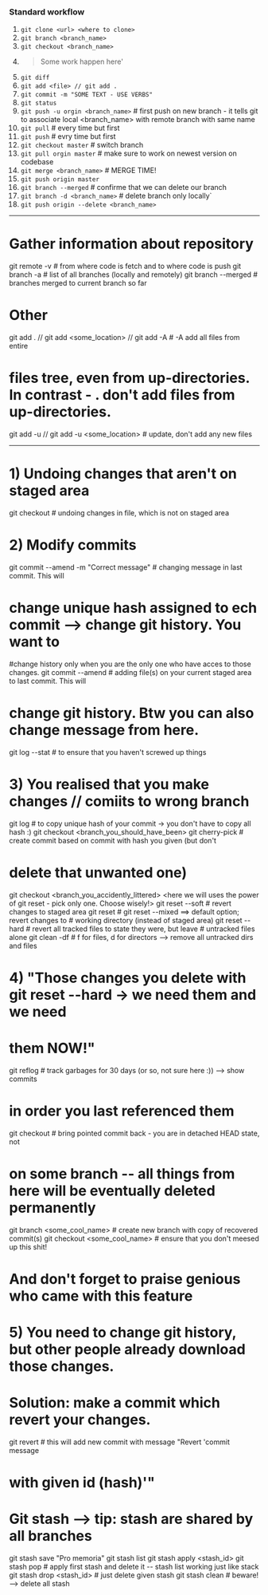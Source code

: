 ### Standard workflow
1) `git clone <url> <where to clone>`
2) `git branch <branch_name>`
3) `git checkout <branch_name>`
4) > Some work happen here'
5) `git diff`
6) `git add <file> // git add .`
7) `git commit -m "SOME TEXT - USE VERBS"`
8) `git status`
9) `git push -u orgin <branch_name>` # first push on new branch - it tells git to associate local <branch_name> with remote branch with same name
10) `git pull` # every time but first
11) `git push` # evry time but first
12) `git checkout master` # switch branch
13) `git pull orgin master` # make sure to work on newest version on codebase
14) `git merge <branch_name>` # MERGE TIME!
15) `git push origin master`
16) `git branch --merged` # confirme that we can delete our branch
17) `git branch -d <branch_name>` # delete branch only locally`
18) `git push origin --delete <branch_name>`

------------------------------------------------------------------------------------

# Gather information about repository
git remote -v # from where code is fetch and to where code is push
git branch -a # list of all branches (locally and remotely)
git branch --merged # branches merged to current branch so far

# Other
git add . // git add <some_location> // git add -A # -A add all files from entire 
# files tree, even from up-directories. In contrast - . don't add files from up-directories.
git add -u // git add -u <some_location> # update, don't add any new files

------------------------------------------------------------------------------------

# 1) Undoing changes that aren't on staged area
git checkout <file> # undoing changes in file, which is not on staged area

# 2) Modify commits
git commit --amend -m "Correct message" # changing message in last commit. This will
# change unique hash assigned to ech commit --> change git history. You want to 
#change history only when you are the only one who have acces to those changes. 
git commit --amend # adding file(s) on your current staged area to last commit. This will
# change git history. Btw you can also change message from here.
git log --stat # to ensure that you haven't screwed up things

# 3) You realised that you make changes // comiits to wrong branch
git log # to copy unique hash of your commit -> you don't have to copy all hash :)
git checkout <branch_you_should_have_been>
git cherry-pick <hash> # create commit based on commit with hash you given (but don't
# delete that unwanted one)
git checkout <branch_you_accidently_littered> 
<here we will uses the power of git reset - pick only one. Choose wisely!>
	git reset --soft <hash> # revert changes to staged area
	git reset <hash> # git reset --mixed <hash> ==> default option; revert changes to
	# working directory (instead of staged area)
	git reset --hard <hash> # revert all tracked files to state they were, but leave 
	# untracked files alone
	git clean -df # f for files, d for directors --> remove all untracked dirs and files

# 4) "Those changes you delete with git reset --hard -> we need them and we need 
# them NOW!"
git reflog # track garbages for 30 days (or so, not sure here :)) --> show commits
# in order you last referenced them
git checkout <hash> # bring pointed commit back - you are in detached HEAD state, not
# on some branch -- all things from here will be eventually deleted permanently
git branch <some_cool_name> # create new branch with copy of recovered commit(s)
git checkout <some_cool_name> # ensure that you don't meesed up this shit!
# And don't forget to praise genious who came with this feature

# 5) You need to change git history, but other people already download those changes.
# Solution: make a commit which revert your changes.
git revert <hash> # this will add new commit with message "Revert 'commit message
# with given id (hash)'"

# Git stash --> tip: stash are shared by all branches
git stash save "Pro memoria"
git stash list
git stash apply <stash_id>
git stash pop # apply first stash and delete it -- stash list working just like stack
git stash drop <stash_id> # just delete given stash
git stash clean # beware! --> delete all stash

